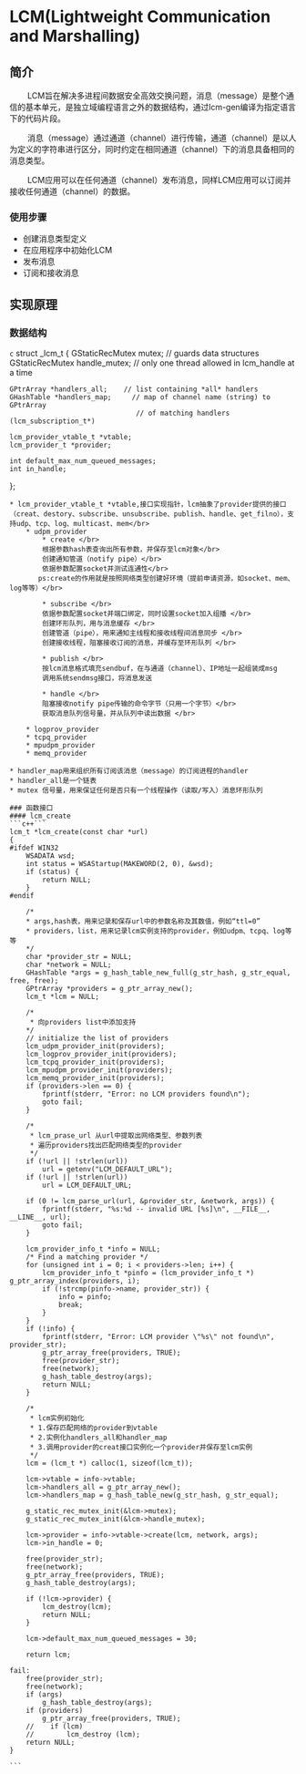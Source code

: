 # LCM(Lightweight Communication and Marshalling)
## 简介
&nbsp;&nbsp;&nbsp;&nbsp;&nbsp;&nbsp;&nbsp;&nbsp;LCM旨在解决多进程间数据安全高效交换问题，消息（message）是整个通信的基本单元，是独立域编程语言之外的数据结构，通过lcm-gen编译为指定语言下的代码片段。</br>

&nbsp;&nbsp;&nbsp;&nbsp;&nbsp;&nbsp;&nbsp;&nbsp;消息（message）通过通道（channel）进行传输，通道（channel）是以人为定义的字符串进行区分，同时约定在相同通道（channel）下的消息具备相同的消息类型。</br>

&nbsp;&nbsp;&nbsp;&nbsp;&nbsp;&nbsp;&nbsp;&nbsp;LCM应用可以在任何通道（channel）发布消息，同样LCM应用可以订阅并接收任何通道（channel）的数据。

### 使用步骤
* 创建消息类型定义
* 在应用程序中初始化LCM
* 发布消息
* 订阅和接收消息

## 实现原理
### 数据结构
```c```
struct _lcm_t {
    GStaticRecMutex mutex;         // guards data structures
    GStaticRecMutex handle_mutex;  // only one thread allowed in lcm_handle at a time

    GPtrArray *handlers_all;   	// list containing *all* handlers
    GHashTable *handlers_map;	  // map of channel name (string) to GPtrArray
                                   // of matching handlers (lcm_subscription_t*)

    lcm_provider_vtable_t *vtable;
    lcm_provider_t *provider;

    int default_max_num_queued_messages;
    int in_handle;
};
``````
* lcm_provider_vtable_t *vtable,接口实现指针，lcm抽象了provider提供的接口（creat、destory、subscribe、unsubscribe、publish、handle、get_filno），支持udp、tcp、log、multicast、mem</br>
	* udpm_provider
		* create </br>
		根据参数hash表查询出所有参数，并保存至lcm对象</br>
		创建通知管道（notify pipe）</br>
        依据参数配置socket并测试连通性</br>
       ps:create的作用就是按照网络类型创建好环境（提前申请资源，如socket、mem、log等等）</br>
       
		* subscribe </br>
		依据参数配置socket并端口绑定，同时设置socket加入组播 </br>
        创建环形队列，用与消息缓存 </br>
        创建管道（pipe），用来通知主线程和接收线程间消息同步 </br>
        创建接收线程，阻塞接收订阅的消息，并缓存至环形队列 </br>
        
        * publish </br>
        按lcm消息格式填充sendbuf，在与通道（channel）、IP地址一起组装成msg
        调用系统sendmsg接口，将消息发送
        
		* handle </br>
		阻塞接收notify pipe传输的命令字节（只用一个字节）</br>
        获取消息队列信号量，并从队列中读出数据 </br>

	* logprov_provider
	* tcpq_provider
	* mpudpm_provider
	* memq_provider
	
* handler_map用来组织所有订阅该消息（message）的订阅进程的handler
* handler_all是一个链表
* mutex 信号量，用来保证任何是否只有一个线程操作（读取/写入）消息环形队列

### 函数接口
#### lcm_create
```c++```
lcm_t *lcm_create(const char *url)
{
#ifdef WIN32
    WSADATA wsd;
    int status = WSAStartup(MAKEWORD(2, 0), &wsd);
    if (status) {
        return NULL;
    }
#endif

	/*
 	* args,hash表，用来记录和保存url中的参数名称及其数值，例如“ttl=0”
 	* providers，list，用来记录lcm实例支持的provider，例如udpm、tcpq、log等等
 	*/
    char *provider_str = NULL;
    char *network = NULL;
    GHashTable *args = g_hash_table_new_full(g_str_hash, g_str_equal, free, free);
    GPtrArray *providers = g_ptr_array_new();
    lcm_t *lcm = NULL;

	/*
	 * 向providers list中添加支持
 	*/
    // initialize the list of providers
    lcm_udpm_provider_init(providers);
    lcm_logprov_provider_init(providers);
    lcm_tcpq_provider_init(providers);
    lcm_mpudpm_provider_init(providers);
    lcm_memq_provider_init(providers);
    if (providers->len == 0) {
        fprintf(stderr, "Error: no LCM providers found\n");
        goto fail;
    }
    
    /*
     * lcm_prase_url 从url中提取出网络类型、参数列表
     * 遍历providers找出匹配网络类型的provider
     */
    if (!url || !strlen(url))
        url = getenv("LCM_DEFAULT_URL");
    if (!url || !strlen(url))
        url = LCM_DEFAULT_URL;

    if (0 != lcm_parse_url(url, &provider_str, &network, args)) {
        fprintf(stderr, "%s:%d -- invalid URL [%s]\n", __FILE__, __LINE__, url);
        goto fail;
    }

    lcm_provider_info_t *info = NULL;
    /* Find a matching provider */
    for (unsigned int i = 0; i < providers->len; i++) {
        lcm_provider_info_t *pinfo = (lcm_provider_info_t *) g_ptr_array_index(providers, i);
        if (!strcmp(pinfo->name, provider_str)) {
            info = pinfo;
            break;
        }
    }
    if (!info) {
        fprintf(stderr, "Error: LCM provider \"%s\" not found\n", provider_str);
        g_ptr_array_free(providers, TRUE);
        free(provider_str);
        free(network);
        g_hash_table_destroy(args);
        return NULL;
    }

    /*
     * lcm实例初始化
     * 1.保存匹配网络的provider到vtable
     * 2.实例化handlers_all和handler_map
     * 3.调用provider的creat接口实例化一个provider并保存至lcm实例
     */
    lcm = (lcm_t *) calloc(1, sizeof(lcm_t));

    lcm->vtable = info->vtable;
    lcm->handlers_all = g_ptr_array_new();
    lcm->handlers_map = g_hash_table_new(g_str_hash, g_str_equal);

    g_static_rec_mutex_init(&lcm->mutex);
    g_static_rec_mutex_init(&lcm->handle_mutex);

    lcm->provider = info->vtable->create(lcm, network, args);
    lcm->in_handle = 0;

    free(provider_str);
    free(network);
    g_ptr_array_free(providers, TRUE);
    g_hash_table_destroy(args);

    if (!lcm->provider) {
        lcm_destroy(lcm);
        return NULL;
    }

    lcm->default_max_num_queued_messages = 30;

    return lcm;

fail:
    free(provider_str);
    free(network);
    if (args)
        g_hash_table_destroy(args);
    if (providers)
        g_ptr_array_free(providers, TRUE);
    //    if (lcm)
    //        lcm_destroy (lcm);
    return NULL;
}

```
